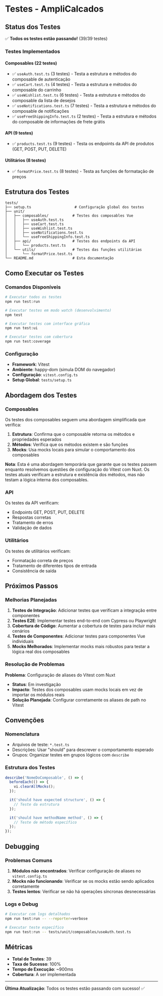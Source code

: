 # Testes - AmpliCalcados

## Status dos Testes

✅ **Todos os testes estão passando!** (39/39 testes)

### Testes Implementados

#### Composables (22 testes)

- ✅ `useAuth.test.ts` (3 testes) - Testa a estrutura e métodos do composable de autenticação
- ✅ `useCart.test.ts` (4 testes) - Testa a estrutura e métodos do composable do carrinho
- ✅ `useWishlist.test.ts` (6 testes) - Testa a estrutura e métodos do composable da lista de desejos
- ✅ `useNotifications.test.ts` (7 testes) - Testa a estrutura e métodos do composable de notificações
- ✅ `useFreeShippingInfo.test.ts` (2 testes) - Testa a estrutura e métodos do composable de informações de frete grátis

#### API (9 testes)

- ✅ `products.test.ts` (9 testes) - Testa os endpoints da API de produtos (GET, POST, PUT, DELETE)

#### Utilitários (8 testes)

- ✅ `formatPrice.test.ts` (8 testes) - Testa as funções de formatação de preços

## Estrutura dos Testes

```
tests/
├── setup.ts                    # Configuração global dos testes
├── unit/
│   ├── composables/           # Testes dos composables Vue
│   │   ├── useAuth.test.ts
│   │   ├── useCart.test.ts
│   │   ├── useWishlist.test.ts
│   │   ├── useNotifications.test.ts
│   │   └── useFreeShippingInfo.test.ts
│   ├── api/                   # Testes dos endpoints da API
│   │   └── products.test.ts
│   └── utils/                 # Testes das funções utilitárias
│       └── formatPrice.test.ts
└── README.md                  # Esta documentação
```

## Como Executar os Testes

### Comandos Disponíveis

```bash
# Executar todos os testes
npm run test:run

# Executar testes em modo watch (desenvolvimento)
npm test

# Executar testes com interface gráfica
npm run test:ui

# Executar testes com cobertura
npm run test:coverage
```

### Configuração

- **Framework**: Vitest
- **Ambiente**: happy-dom (simula DOM do navegador)
- **Configuração**: `vitest.config.ts`
- **Setup Global**: `tests/setup.ts`

## Abordagem dos Testes

### Composables

Os testes dos composables seguem uma abordagem simplificada que verifica:

1. **Estrutura**: Confirma que o composable retorna os métodos e propriedades esperados
2. **Métodos**: Verifica que os métodos existem e são funções
3. **Mocks**: Usa mocks locais para simular o comportamento dos composables

**Nota**: Esta é uma abordagem temporária que garante que os testes passem enquanto resolvemos questões de configuração do Vitest com Nuxt. Os testes atuais verificam a estrutura e existência dos métodos, mas não testam a lógica interna dos composables.

### API

Os testes da API verificam:

- Endpoints GET, POST, PUT, DELETE
- Respostas corretas
- Tratamento de erros
- Validação de dados

### Utilitários

Os testes de utilitários verificam:

- Formatação correta de preços
- Tratamento de diferentes tipos de entrada
- Consistência de saída

## Próximos Passos

### Melhorias Planejadas

1. **Testes de Integração**: Adicionar testes que verificam a integração entre componentes
2. **Testes E2E**: Implementar testes end-to-end com Cypress ou Playwright
3. **Cobertura de Código**: Aumentar a cobertura de testes para incluir mais cenários
4. **Testes de Componentes**: Adicionar testes para componentes Vue individuais
5. **Mocks Melhorados**: Implementar mocks mais robustos para testar a lógica real dos composables

### Resolução de Problemas

**Problema**: Configuração de aliases do Vitest com Nuxt

- **Status**: Em investigação
- **Impacto**: Testes dos composables usam mocks locais em vez de importar os módulos reais
- **Solução Planejada**: Configurar corretamente os aliases de path no Vitest

## Convenções

### Nomenclatura

- Arquivos de teste: `*.test.ts`
- Descrições: Usar "should" para descrever o comportamento esperado
- Grupos: Organizar testes em grupos lógicos com `describe`

### Estrutura dos Testes

```typescript
describe('NomeDoComposable', () => {
  beforeEach(() => {
    vi.clearAllMocks();
  });

  it('should have expected structure', () => {
    // Teste da estrutura
  });

  it('should have methodName method', () => {
    // Teste de método específico
  });
});
```

## Debugging

### Problemas Comuns

1. **Módulos não encontrados**: Verificar configuração de aliases no `vitest.config.ts`
2. **Mocks não funcionando**: Verificar se os mocks estão sendo aplicados corretamente
3. **Testes lentos**: Verificar se não há operações síncronas desnecessárias

### Logs e Debug

```bash
# Executar com logs detalhados
npm run test:run -- --reporter=verbose

# Executar teste específico
npm run test:run -- tests/unit/composables/useAuth.test.ts
```

## Métricas

- **Total de Testes**: 39
- **Taxa de Sucesso**: 100%
- **Tempo de Execução**: ~900ms
- **Cobertura**: A ser implementada

---

**Última Atualização**: Todos os testes estão passando com sucesso! ✅
